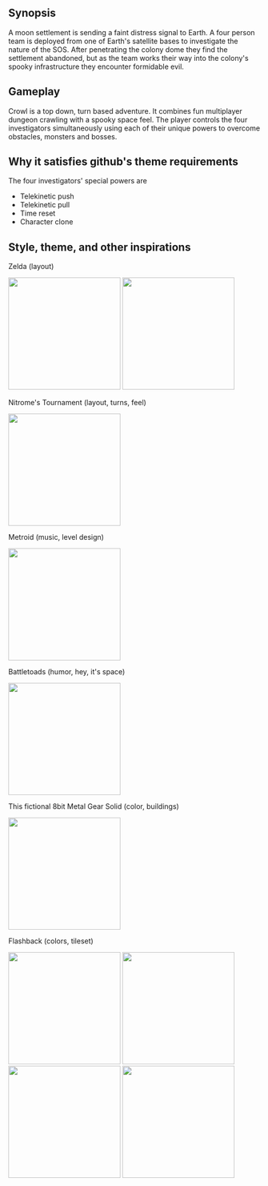 Synopsis
--------
A moon settlement is sending a faint distress signal to Earth. A four person team is deployed from one of Earth's satellite bases to investigate the nature of the SOS. After penetrating the colony dome they find the settlement abandoned, but as the team works their way into the colony's spooky infrastructure they encounter formidable evil.

Gameplay
--------
Crowl is a top down, turn based adventure. It combines fun multiplayer dungeon crawling with a spooky space feel.
The player controls the four investigators simultaneously using each of their unique powers to overcome obstacles, monsters and bosses. 

Why it satisfies github's theme requirements
--------------------------------------------
The four investigators' special powers are

* Telekinetic push
* Telekinetic pull
* Time reset
* Character clone

Style, theme, and other inspirations
--------------------------------
Zelda (layout)  

<img src="http://www.nerdlets.org/wp-content/uploads/2008/07/zelda.png" width="224" />

<img src="http://boothammer.com/wordpress/wp-content/uploads/2012/06/lttp-image-4.jpg" width="224" />

Nitrome's Tournament (layout, turns, feel) 

<img src="http://i3.ytimg.com/vi/rAOZUV8S0jk/mqdefault.jpg" width="224" /> 


Metroid (music, level design) 

<img src="http://www.mobygames.com/images/shots/l/312628-metroid-nes-screenshot-the-battle-against-the-mother-brain.png" width="224" />

Battletoads (humor, hey, it's space)  

<img src="http://www.chronicgames.net/images/games/nes/battletoads-screenshot-008.png" width="224" />

This fictional 8bit Metal Gear Solid (color, buildings) 

<img src="http://static02.mediaite.com/geekosystem/uploads/2010/08/mgs4.png" width="224" />

Flashback (colors, tileset)

<img src="http://www.atariage.com/Jaguar/screenshots/s_Flashback_7.jpg" width="224" /> 

<img src="http://www.mobygames.com/images/shots/l/117899-flashback-the-quest-for-identity-snes-screenshot-hmm-how-can.gif" width="224" /> 

<img src="http://www.emuparadise.me/Sega%20Genesis/Snaps/Flashback%20(J).png" width="224" /> 

<img src="http://www.mobygames.com/images/shots/l/363485-flashback-the-quest-for-identity-3do-screenshot-saving-your.png" width="224" /> 

